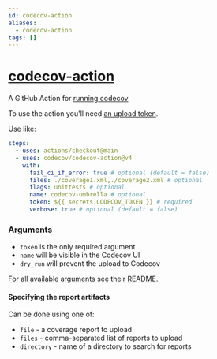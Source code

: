 ```yaml
---
id: codecov-action
aliases:
  - codecov-action
tags: []
---
```


# [codecov-action](https://github.com/codecov/codecov-action)

A GitHub Action for [running codecov](https://about.codecov.io/)

To use the action you'll need [an upload token](https://docs.codecov.com/docs/frequently-asked-questions#section-where-is-the-repository-upload-token-found-).

Use like:

```yaml
steps:
  - uses: actions/checkout@main
  - uses: codecov/codecov-action@v4
    with:
      fail_ci_if_error: true # optional (default = false)
      files: ./coverage1.xml,./coverage2.xml # optional
      flags: unittests # optional
      name: codecov-umbrella # optional
      token: ${{ secrets.CODECOV_TOKEN }} # required
      verbose: true # optional (default = false)
```

### Arguments

- `token` is the only required argument
- `name` will be visible in the Codecov UI
- `dry_run` will prevent the upload to Codecov

[For all available arguments see their README.](https://github.com/codecov/codecov-action#arguments)

#### Specifying the report artifacts

Can be done using one of:

- `file` - a coverage report to upload
- `files` - comma-separated list of reports to upload
- `directory` - name of a directory to search for reports
